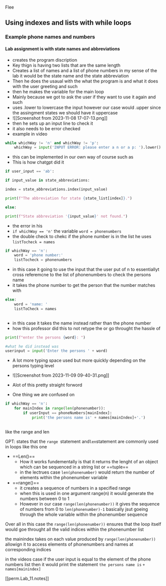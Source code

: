 Flee
## Using indexes and lists with while loops 
### Example phone names and numbers 
#### Lab assignment is with state names and abbreviations 
- creates the program discription 
- Key thign is having two lists that are the same length 
- Creates a list of names and a list of phone numbers in my sense of the lab it would be the state name and the state abbreviation 
- Then he does the usaual with the what the program is and what it does with the user greeting and such 
- then he makes  the variable for the main loop 
- Mainly because we got to ask the user if they want to use it again and such 
- uses .lower to lowercase the input however our case  would .upper since the assingment states we should have it uppercase
- ![[Screenshot from 2023-11-08 17-07-13.png]]
- then he sets up an input line to check it 
- it also needs to be error checked 
- example in video 
```Python
while whichWay != 'n' and whichWay != 'p':
	whichWay = input('INPUT ERROR: please enter a n or a p: ').lower()
```
- this can be implemented in our own way of course such as 
- This is how chatgpt did it 
```Python
if user_input == 'ab':

if input_value in state_abbreviations:

index = state_abbreviations.index(input_value)

print(f"The abbreviation for state {state_list[index]}.")

else:

print(f"State abbreviation '{input_value}' not found.")
```

- the error in his 
- `if whichWay == 'n'` the variable `word = phonenumbers` 
- the double check to chekc if the phone number is in the list he uses `listTocheck = names` 

```Python
if whichWay == 'n':
	word = 'phone number:'
	listTocheck = phonenumbers
```

- in this case it going to use the input that the user put of n to essentiallyt cross referemcne to the list of phonenumbers to check the persons name
- it takes the phone number to get the person that the number matches with 
```Python
else:
	word = 'name: '
	listToCheck = names
	
```

- in this case it takes the name instead rather than the phone number
- how this professor did this to not retype the or go throught the hassle of 
```Python
print(f"enter the persons {word}: ")

#what he did instead was
userinput = input('Enter the persons ' + word)
```

- A lot more typing space used but more quickly depending on the persons typing level
- ![[Screenshot from 2023-11-09 09-40-31.png]]

- Alot of this pretty straight forword 
- One thing we are confused on 

```Python 
if whichWay == 'n':
	for mainIndex in range(len(phonenumber)):
		if userInput == phoneNumbers[mainIndex]:
			print('the persons name is' + names[mainIndex]+'.')
			
```
like the range and len 

GPT:
states that the `range `statement and` len `statement  are commonly used in loops like this one 

- ==Len()== 
	- How it works fundementally is that it returns the lenght of an object which can be sequenced in a string list or ==tuple==
	- in the lectrues case `len(phonenumber)` would return the number of elements within the phonenumber variable 
- ==range()==
	- it creates a sequence of numbers in a specified range 
	- when this is used in one argument range(n) it would generate the numbers between 0 to 1 
	- However in our case `range(len(phonenumber))` it gives the sequence of numbers from 0 to `len(phonenumber)-1` basically jsut goeing through the whole variable within the phonenumber sequence

Over all in this case the `range(len(phonenumber))` ensures that the loop itself would goe throught all the valid indices within the phonenumber list

the mainindex takes on each value produced by `range(len(phonenumber))` allowign it to access elements of phonenumbers and names at corresponding indices 

in the videos case if the user input is equal  to the element of the phone numbers list  then it would print the statement `the persons name is` `+ names[mainindex]` 

[[perm.Lab_11.notes]]